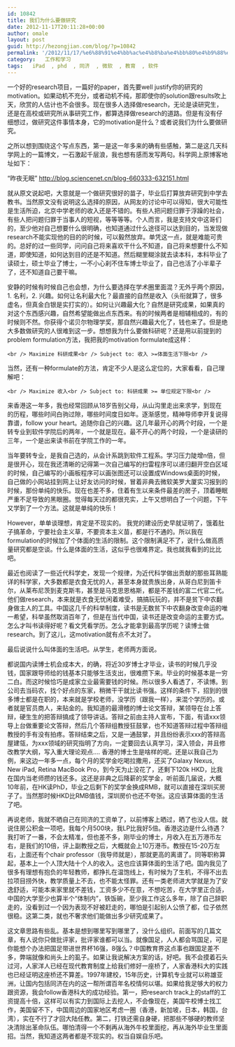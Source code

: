 ```yaml
---
id: 10842
title: 我们为什么要做研究
date: 2012-11-17T20:11:28+00:00
author: omale
layout: post
guid: http://hezongjian.com/blog/?p=10842
permalink: '/2012/11/17/%e6%88%91%e4%bb%ac%e4%b8%ba%e4%bb%80%e4%b9%88%e8%a6%81%e5%81%9a%e7%a0%94%e7%a9%b6/'
category:   工作和学习  
tags:   iPad  , phd  , 同济  , 微软  , 教育  , 软件
---
```

一个好的research项目，一篇好的paper，首先要well justify你的研究的motivation。如果动机不充分，或者动机不纯，那即使你的solution跟results吹上天，欣赏的人估计也不会很多。现在很多人选择做research，无论是读研究生，还是在高校或研究所从事研究工作，都算选择做research的道路。但是有没有仔细想过，做研究这件事情本身，它的motivation是什么？或者说我们为什么要做研究。

之所以想到围绕这个写点东西，第一是这一年多来的确有些感触，第二是这几天科学网上的一篇博文，一石激起千层浪，我也想有感而发写两句。科学网上原博客地址如下：

“昨夜无眠” http://blog.sciencenet.cn/blog-660333-632151.html

就从原文说起吧，大意就是一个做研究很好的苗子，毕业后打算放弃研究到中学去教书。当然原文没有说明这么选择的原因，从网友的讨论中可以得知，很大可能性是生活所迫，北京中学老师的收入还是不错的。有些人把问题归罪于浮躁的社会，有些人把问题归罪于当事人的短视，等等等等。个人而言，我是支持文中这哥们的，至少他对自己想要什么很明确，也知道通过什么途径可以达到目的，当发现做research不能实现他的目的的时候，可以毅然放弃。单凭这一点，就是难能可贵的。总好的过一些同学，问问自己将来喜欢干什么不知道，自己将来想要什么不知道，即使知道，如何达到目的还是不知道。然后糊里糊涂就去读本科，本科毕业了读硕士，硕士毕业了博士，一不小心刹不住车博士毕业了，自己也活了小半辈子了，还不知道自己要干嘛。

安静的时候有时候自己也会想，为什么要选择在学术圈里面混？无外乎两个原因，1. 名利，2. 兴趣。如何让名利最大化？最直接的自然是收入（头衔就算了，很多虚名，但真金白银是实打实的）。如何让兴趣最大化？自然是研究成果，如果真的对这个东西感兴趣，自然希望能做出点东西来。有的时候两者是相辅相成的，有的时候则不然。你获得个诺贝尔物理学奖，那自然兴趣最大化了，钱也来了。但是绝大多数做研究的人很难到这一步。想想我为什么要做科研呢？还是用以前提到的problem formulation方法，我把我的motivation formulate成这样：
  
`<br />
Maximize 科研成果<br />
Subject to: 收入 >=体面生活下限<br />
` 
  
当然，还有一种formulate的方法，肯定不少人是这么定位的，大家看看，自己理解吧：
  
`<br />
Maximize 收入<br />
Subject to: 科研成果 >= 单位规定下限<br />
` 

来香港这一年多，我也经常回顾从18岁告别父母，从山沟里走出来求学，到现在的历程，哪些时间白驹过隙，哪些时间度日如年。逐渐感觉，精神导师李开复说得靠谱，follow your heart。追随你自己的兴趣。这几年最开心的两个时段，一个是转专业到软件学院后的两年，一个就是现在。最不开心的两个时段，一个是读研的三年，一个是出来读书前在学院工作的一年。

当年要转专业，是我自己选的，从会计系跳到软件工程系。学习压力陡增n倍，但是很开心，现在我还清晰的记得第一次自己编写的扫雷程序可以递归翻开空白区域的时候，自己编写的小画板程序可以画张图还可以设置成Windows桌面的时候，自己做的小网站挂到网上让好友访问的时候，冒着非典去微软美罗大厦实习报到的时候，那份单纯的快乐。现在也差不多，住着有生以来条件最差的房子，顶着睡眠严重不足导致的黑眼圈。觉得每天过的都很充实，上午又想明白了一个问题，下午又学到了一个方法。这就是单纯的快乐！

However，单单谈理想，肯定是不现实的。 我党的建设历史早就证明了，饿着肚子搞革命，宁要社会主义草，不要资本主义苗，都是行不通的。所以我在formulation的时候加了个体面的生活的限制。这个限制满足不了，说什么做高质量研究都是空谈。什么是体面的生活，这似乎也很难界定。我也就我看到的比比吧。

最近也阅读了一些近代科学史，发现一个规律，为近代科学做出贡献的那些耳熟能详的科学家，大多数都是衣食无忧的人，甚至本身就贵族出身，从哥白尼到笛卡尔，从莱布尼茨到麦克斯韦，甚至是马克思恩格斯，都是不差钱的富二代官二代。他们做research，本来就是衣食无忧闲着难受，搞搞玩玩的，并不是贫下中农翻身做主人的工具。中国这几千的科举制度，读书是无数贫下中农翻身改变命运的唯一希望，科举虽然取消百年了，但是在当代中国，读书还是改变命运的主要方式。怎么才叫书读得好呢？看文凭看学历。怎么才能拿到最高学历呢？读博士做research。到了这儿，这motivation就有点不太对了。

最后说说什么叫体面的生活吧。从学生，老师两方面说。

都说国内读博士机会成本大，的确，将近30岁博士才毕业，读书的时候几乎没钱，国家跟导师给的钱基本只能够生活支出，很难攒下来。毕业的时候基本是一穷二白。而这时候恰巧是成家立业最需要钱的时候。所以很多人看透了，不读博。到公司去当码农，找个好点的东家，稍微干干就比读书强。这样的条件下，招到的很多博士都是在职的，本来就是学校老师，没学历（跟我一样），来混个学历的。或者就是官员商人，来贴金的。我知道的最滑稽的博士论文答辩，某领导在台上答辩，硬生生的把答辩搞成了领导讲话。答辩之前由主持人宣布，下面，有请xxx领导上台做重要论文答辩，然后几个答辩组教授狂鼓掌，也不知道答辩过程中答辩组教授的手有没有拍疼。答辩结束之后，又是一通鼓掌，并且纷纷表示xxx的答辩高屋建瓴，为xxx领域的研究指明了方向，一定要回去认真学习，深入领会，并且修改教学大纲，写入重大理论观点&#8230;. 香港的博士生是啥样的呢。还是以我自己为例，来这边一年多一点，每个月的奖学金吃喝拉撒用，还买了Galaxy Nexus, New iPad, Retina MacBook Pro，到今天为止没花了，还剩下120k HKD，比我在国内当老师攒的钱还多。这还是非典之后降薪的奖学金，听前面几届说，大概10年前，在HK读PhD，毕业之后剩下的奖学金换成RMB，就可以直接在深圳买房子了。当然那时候HKD比RMB值钱，深圳房价也还不夸张。这应该算体面的生活了吧。

再说老师，我就不晒自己在同济的工资单了，以前博客上晒过，晒了也没人信。就说住房公积金一项吧，我每个月500块，我LP比我好5倍。香港这边是什么待遇？我打听了一番，不会太精准，但也差不多，刚毕业的博士，月收入在五万港币左右，是我们的10倍，评上副教授之后，大概就会上10万港币。教授在15-20万左右，上面还有个chair professor（我导师就是），那就更高的离谱了。同等职称算起，基本上一个人顶大陆十个人的收入。这也应该算体面的生活了吧。国内我见了很多有理想有抱负的年轻教师，都挣扎在温饱线上，有时候为了生机，不得不出去拉项目捞外快，教学质量上不去，也不能太怪罪。还有一类老师进大学就是为了安逸舒适，可能本来家里就不差钱，工资多少不在意，不想吃苦，在大学里正合适，中国的大学至少也算半个“体制内”，铁饭碗，至少我工作这么多年，除了自己辞职走的，没看到过一个因为表现不好被赶走的，哪怕是引起别人公愤了都，位子依然很稳。这第二类，就也不奢求他们能做出多少研究成果了。

这文章思路有些乱。基本是想到哪里写到哪里了，没什么组织。前面写的几篇文章，有人说你只做批评家，批评家谁都可以当。就像国足，人人都会骂国足，可是你能想个办法把国足带进世界杯16强，8强么？中国教育界这点事也跟国足差不多，弊端就像和尚头上的虱子。如果让我说解决方案的话，好吧。我不会摸着石头过河，人家洋人已经在现代教育制度上给我们修好一座桥了，人家香港科大的实践也已经证明这座桥还不算差。1997年建校，15年历史，计算机专业就可以称雄亚洲，让国内包括同济在内的这一帮所谓百年名校情何以堪。如果给我足够大的权力跟资源，我会follow香港科大的成功经验。第一，把research track上的staff的工资提高十倍，这样可以有实力到国际上去挖人，不会像现在，美国牛校博士找工作，美国留不下，中国周边的国家地区考虑一圈（香港，新加坡，日本，韩国，台湾），实在不行了才回大陆任教。第二，打铁还需自身硬，把那些不够硬的教师坚决清除出革命队伍。哪怕清得一个不剩再从海外牛校里面挖，再从海外毕业生里面招。当然，我知道这两者都是不现实的。权当自娱自乐吧。

&nbsp;

&nbsp;